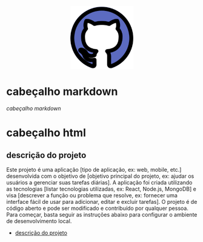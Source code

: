 <!-- ![descrição](./img/git.png) -->

<p align="center" width="100%">
 <img src= "./779088.png"
 width="33%">

</p>

# cabeçalho markdown
###### cabeçalho markdown

 <h1>cabeçalho html</h1>
 <!-- <h6>cabeçalho html</h6> -->

## descrição do projeto
<p align="letft">
Este projeto é uma aplicação [tipo de aplicação, ex: web, mobile, etc.] desenvolvida com o objetivo de [objetivo principal do projeto, ex: ajudar os usuários a gerenciar suas tarefas diárias]. A aplicação foi criada utilizando as tecnologias [listar tecnologias utilizadas, ex: React, Node.js, MongoDB] e visa [descrever a função ou problema que resolve, ex: fornecer uma interface fácil de usar para adicionar, editar e excluir tarefas]. O projeto é de código aberto e pode ser modificado e contribuído por qualquer pessoa. Para começar, basta seguir as instruções abaixo para configurar o ambiente de desenvolvimento local.
</p>

<ul id="menu" align="left">
   <li><a href="#">descrição do projeto </a></li>

   </ul>